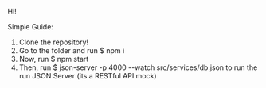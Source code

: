 Hi!

Simple Guide:

1) Clone the repository!
2) Go to the folder and run $ npm i
3) Now, run $ npm start
4) Then, run $ json-server -p 4000 --watch src/services/db.json to run the run JSON Server (its a RESTful API mock)
